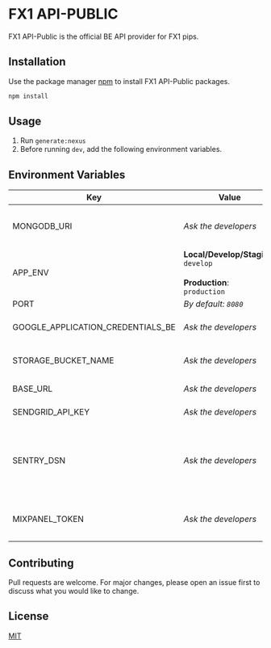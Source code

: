 # FX1 API-PUBLIC

FX1 API-Public is the official BE API provider for FX1 pips.

## Installation

Use the package manager [npm](https://www.npmjs.com) to install FX1 API-Public packages.

```bash
npm install
```

## Usage
1. Run `generate:nexus`
2. Before running `dev`, add the following environment variables.

## Environment Variables
Key | Value | Description
--- | --- | ---
MONGODB_URI | *Ask the developers* | MongoDB host and options to be used
APP_ENV | **Local/Develop/Staging**: <br />`develop` <br /><br /> **Production**: <br />`production` | Indicate the environment server is running in
PORT | *By default: `8080`* | Server port
GOOGLE_APPLICATION_CREDENTIALS_BE | *Ask the developers* | Service account in Base64
STORAGE_BUCKET_NAME | *Ask the developers* | Name of the Firebase bucket
BASE_URL | *Ask the developers* | URL of the APIs
SENDGRID_API_KEY | *Ask the developers* | SendGrid API Key
SENTRY_DSN | *Ask the developers* | Data Source Name assigned by Sentry to start monitoring events
MIXPANEL_TOKEN | *Ask the developers* | Mixpanel Project Token to track data

## Contributing
Pull requests are welcome. For major changes, please open an issue first to discuss what you would like to change.

## License
[MIT](https://choosealicense.com/licenses/mit/)
